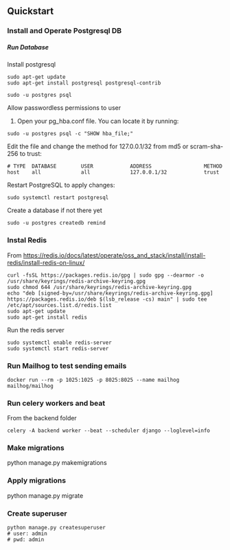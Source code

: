 ## Quickstart

### Install and Operate Postgresql DB

##### Run Database

Install postgresql

```
sudo apt-get update
sudo apt-get install postgresql postgresql-contrib
```

```
sudo -u postgres psql

```

Allow passwordless permissions to user

1. Open your pg_hba.conf file. You can locate it by running:

```
sudo -u postgres psql -c "SHOW hba_file;"
```

Edit the file and change the method for 127.0.0.1/32 from md5 or scram-sha-256
to trust:

```
# TYPE  DATABASE        USER            ADDRESS                 METHOD
host    all             all             127.0.0.1/32            trust
```

Restart PostgreSQL to apply changes:

```
sudo systemctl restart postgresql
```

Create a database if not there yet

```
sudo -u postgres createdb remind
```

### Instal Redis

From
https://redis.io/docs/latest/operate/oss_and_stack/install/install-redis/install-redis-on-linux/

```
curl -fsSL https://packages.redis.io/gpg | sudo gpg --dearmor -o /usr/share/keyrings/redis-archive-keyring.gpg
sudo chmod 644 /usr/share/keyrings/redis-archive-keyring.gpg
echo "deb [signed-by=/usr/share/keyrings/redis-archive-keyring.gpg] https://packages.redis.io/deb $(lsb_release -cs) main" | sudo tee /etc/apt/sources.list.d/redis.list
sudo apt-get update
sudo apt-get install redis
```

Run the redis server

```
sudo systemctl enable redis-server
sudo systemctl start redis-server
```

### Run Mailhog to test sending emails

```
docker run --rm -p 1025:1025 -p 8025:8025 --name mailhog mailhog/mailhog
```

### Run celery workers and beat

From the backend folder

```
celery -A backend worker --beat --scheduler django --loglevel=info
```

### Make migrations

python manage.py makemigrations

### Apply migrations

python manage.py migrate

### Create superuser

```
python manage.py createsuperuser
# user: admin
# pwd: admin
```
